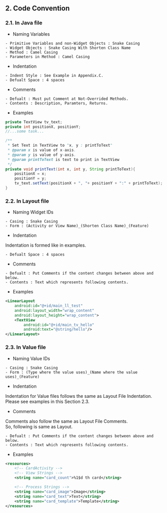 ## 2. Code Convention

### 2.1. In Java file

- Naming Variables

```
- Primitive Variables and non-Widget Objects : Snake Casing
- Widget Objects : Snake Casing With Shorten Class Name
- Method : Camel Casing
- Parameters in Method : Camel Casing
```

- Indentation

```
- Indent Style : See Example in Appendix.C.
- Defualt Space : 4 spaces
```

- Comments

```
- Defualt : Must put Comment at Not-Overrided Methods.
- Contents : Description, Paramters, Returns.
```

- Examples

```java
private TextView tv_text;
private int positionX, positionY;
//...some task...

/**
 * Set Text in TextView to "x, y : printToText"
 * @param x is value of x-axis.
 * @param y is value of y-axis.
 * @param printToText is text to print in TextView
 */
private void printText(int x, int y, String printToText){
    positionX = x;
    positionY = y;
    tv_text.setText(positionX + ", "+ positionY + ":" + printToText);
}
```

### 2.2. In Layout file

- Naming Widget IDs

```
- Casing : Snake Casing
- Form : (Activity or View Name)_(Shorten Class Name)_(Feature)
```

- Indentation

Indentation is formed like in examples.

```
- Defualt Space : 4 spaces
```

- Comments

```
- Defualt : Put Comments if the content changes between above and below.
- Contents : Text which represents following contents.
```

- Examples

```xml
<LinearLayout
    android:id="@+id/main_ll_test"
    android:layout_width="wrap_content"
    android:layout_height="wrap_content">
    <TextView
        android:id="@+id/main_tv_hello"
        android:text="@string/hello"/>
</LinearLayout>
```

### 2.3. In Value file

- Naming Value IDs

```
- Casing : Snake Casing
- Form : (Type where the value uses)_(Name where the value uses)_(Feature)
```

- Indentation

Indentation for Value files follows the same as Layout File Indentation.
Please see examples in this Section 2.3.

- Comments

Comments also follow the same as Layout File Comments.  
So, following is same as Layout.

```
- Defualt : Put Comments if the content changes between above and below.
- Contents : Text which represents following contents.
```

- Examples

```xml
<resources>
    <!-- CardActivity -->
    <!-- View Strings -->
    <string name="card_count">%1$d th card</string>

    <!-- Process Strings -->
    <string name="card_image">Image</string>
    <string name="card_text">Text</string>
    <string name="card_template">Template</string>
</resources>
```

